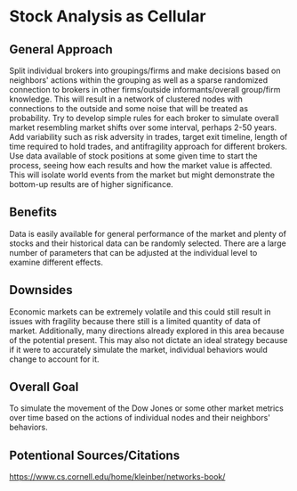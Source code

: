 # Stock Analysis as Cellular
## General Approach
Split individual brokers into groupings/firms and make decisions based on neighbors' actions within the grouping as well as a sparse randomized connection to brokers in other firms/outside informants/overall group/firm knowledge. This will result in a network of clustered nodes with connections to the outside and some noise that will be treated as probability. Try to develop simple rules for each broker to simulate overall market resembling market shifts over some interval, perhaps 2-50 years. Add variability such as risk adversity in trades, target exit timeline, length of time required to hold trades, and antifragility approach for different brokers. Use data available of stock positions at some given time to start the process, seeing how each results and how the market value is affected. This will isolate world events from the market but might demonstrate the bottom-up results are of higher significance.

## Benefits
Data is easily available for general performance of the market and plenty of stocks and their historical data can be randomly selected. There are a large number of parameters that can be adjusted at the individual level to examine different effects.

## Downsides
Economic markets can be extremely volatile and this could still result in issues with fragility because there still is a limited quantity of data of market. Additionally, many directions already explored in this area because of the potential present. This may also not dictate an ideal strategy because if it were to accurately simulate the market, individual behaviors would change to account for it.

## Overall Goal
To simulate the movement of the Dow Jones or some other market metrics over time based on the actions of individual nodes and their neighbors' behaviors.


## Potentional Sources/Citations
https://www.cs.cornell.edu/home/kleinber/networks-book/
